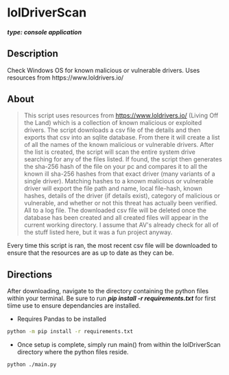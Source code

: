 # lolDriverScan
#### ***type: console application***

## Description
<p>Check Windows OS for known malicious or vulnerable drivers. Uses resources from https://www.loldrivers.io/</p>

## About
> This script uses resources from https://www.loldrivers.io/ (Living Off the Land) which is a collection of known malicious or exploited drivers. The script downloads a csv file of the details and then exports that csv into an sqlite database. From there it will create a list of all the names of the known malicious or vulnerable drivers. After the list is created, the script will scan the entire system drive searching for any of the files listed. If found, the script then generates the sha-256 hash of the file on your pc and compares it to all the known ill sha-256 hashes from that exact driver (many variants of a single driver). Matching hashes to a known malicious or vulnerable driver will export the file path and name, local file-hash, known hashes, details of the driver (if details exist), category of malicious or vulnerable, and whether or not this threat has actually been verified. All to a log file. The downloaded csv file will be deleted once the database has been created and all created files will appear in the current working directory.  I assume that AV's already check for all of the stuff listed here, but it was a fun project anyway.</p>
<p><bold>Every time this script is ran, the most recent csv file will be downloaded to ensure that the resources are as up to date as they can be.</bold></p>

## Directions
<p>After downloading, navigate to the directory containing the python files within your terminal. Be sure to run <b style='font-style: italic;'>pip install -r requirements.txt</b> for first tiime use to ensure dependancies are installed.</p>

- <p>Requires Pandas to be installed</p>
```bash
python -m pip install -r requirements.txt

```
- <p>Once setup is complete, simply run main() from within the lolDriverScan directory where the python files reside.</p>
```bash
python ./main.py

```
